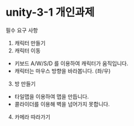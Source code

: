 # unity-3-1 개인과제 
필수 요구 사항
1. 캐릭터 만들기
2. 캐릭터 이동
- 키보드 A/W/S/D 를 이용하여 캐릭터가 움직입니다.
- 캐릭터는 마우스 방향을 바라봅니다. (좌/우)
3. 방 만들기
- 타일맵을 이용하여 맵을 만듭니다.
- 콜라이더를 이용해 벽을 넘어가지 못합니다.
4. 카메라 따라가기
